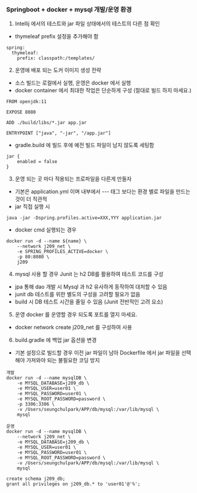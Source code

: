 ### Springboot + docker + mysql 개발/운영 환경 
1. Intellij 에서의 테스트와 jar 파일 상태에서의 테스트의 다른 점 확인
  - thymeleaf prefix 설정을 추가해야 함 
<pre><code>spring:
  thymeleaf:
    prefix: classpath:/templates/</code></pre>

2. 운영에 배포 되는 도커 이미지 생성 전략 
  - 소스 빌드는 로컬에서 실행, 운영은 docker 에서 실행
  - docker container 에서 최대한 작업은 단순하게 구성 (절대로 빌드 하지 마세요.)
<pre><code>FROM openjdk:11

EXPOSE 8080

ADD ./build/libs/*.jar app.jar

ENTRYPOINT ["java", "-jar", "/app.jar"]</code></pre>
  - gradle.build 에 빌드 후에 예전 빌드 파일이 남지 않도록 세팅함
<pre><code>jar {
    enabled = false
}</code></pre>
3. 운영 되는 곳 마다 적용되는 프로파일을 다른게 만들자
  - 기본은 application.yml 이며 내부에서 --- 태그 보다는 환경 별로 파일을 만드는 것이 더 직관적
  - jar 직접 실행 시
<pre><code>java -jar -Dspring.profiles.active=XXX,YYY application.jar</code></pre>
  - docker cmd 실행되는 경우 
<pre><code>docker run -d --name ${name} \
    --network j209_net \
    -e SPRING_PROFILES_ACTIVE=docker \
    -p 80:8080 \
    j209</code></pre>

4. mysql 사용 할 경우 Junit 는 h2 DB를 활용하여 테스트 코드를 구성
  - jpa 통해 dao 개발 시 Mysql 과 h2 유사하게 동작하여 대처할 수 있음
  - junit db 테스트를 위한 별도의 구성을 고려할 필요가 없음 
  - build 시 DB 테스트 시간을 줄일 수 있음 (Junit 전반적인 고려 요소)


5. 운영 docker 를 운영할 경우 되도록 포트를 열지 마세요.
  - docker network create j209_net 를 구성하여 사용

6. build.gradle 에 백업 jar 옵션을 변경
  - 기본 설정으로 빌드할 경우 이전 jar 파일이 남아 Dockerfile 에서 jar 파일을 선택해야 가져와야 되는 불필요한 코딩 방지 

<pre><code>개발 
docker run -d --name mysqlDB \
    -e MYSQL_DATABASE=j209_db \
    -e MYSQL_USER=user01 \
    -e MYSQL_PASSWORD=user01 \
    -e MYSQL_ROOT_PASSWORD=password \
    -p 3306:3306 \
    -v /Users/seungchulpark/APP/db/mysql:/var/lib/mysql \
    mysql

운영
docker run -d --name mysqlDB \
    --network j209_net \
    -e MYSQL_DATABASE=j209_db \
    -e MYSQL_USER=user01 \
    -e MYSQL_PASSWORD=user01 \
    -e MYSQL_ROOT_PASSWORD=password \
    -v /Users/seungchulpark/APP/db/mysql:/var/lib/mysql \
    mysql

create schema j209_db;
grant all privileges on j209_db.* to 'user01'@'%';</code></pre>